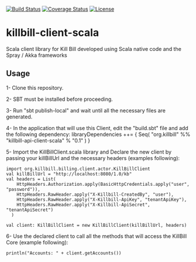 [![Build Status](https://travis-ci.org/jgomez-vp/killbill-client-scala.svg?branch=master)](https://travis-ci.org/jgomez-vp/killbill-client-scala)
[![Coverage Status](https://coveralls.io/repos/jgomez-vp/killbill-client-scala/badge.svg?branch=master&service=github)](https://coveralls.io/github/jgomez-vp/killbill-client-scala?branch=master)
[![License](http://img.shields.io/:license-Apache%202-red.svg)](http://www.apache.org/licenses/LICENSE-2.0.txt)

killbill-client-scala
====================

Scala client library for Kill Bill developed using Scala native code and the Spray / Akka frameworks

Usage
-----

1- Clone this repository.

2- SBT must be installed before proceeding.

3- Run "sbt publish-local" and wait until all the necessary files are generated.

4- In the application that will use this Client, edit the "build.sbt" file and add the following dependency:
    libraryDependencies ++= {
      Seq(
        "org.killbill" %% "killbill-api-client-scala" % "0.1"
      )
    }

5- Import the KillBillClient.scala library and Declare the new client by passing your killBillUrl and the necessary headers (examples following):

    import org.killbill.billing.client.actor.KillBillClient
    val killBillUrl = "http://localhost:8080/1.0/kb"
    val headers = List(
        HttpHeaders.Authorization.apply(BasicHttpCredentials.apply("user", "password")),
        HttpHeaders.RawHeader.apply("X-Killbill-CreatedBy", "user"),
        HttpHeaders.RawHeader.apply("X-Killbill-ApiKey", "tenantApiKey"),
        HttpHeaders.RawHeader.apply("X-Killbill-ApiSecret", "tenantApiSecret")
      )

    val client: KillBillClient = new KillBillClient(killBillUrl, headers)

6- Use the declared client to call all the methods that will access the KillBill Core (example following):

    println("Accounts: " + client.getAccounts())
